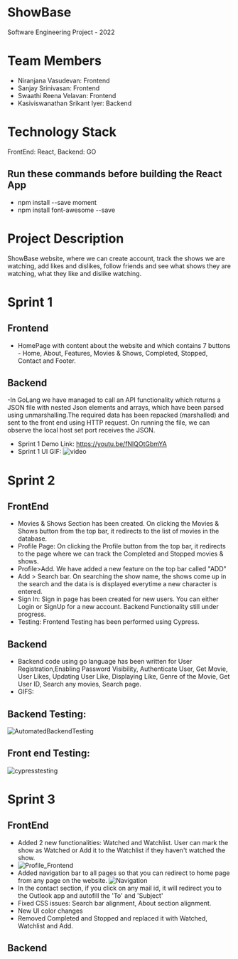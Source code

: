 # ShowBase
Software Engineering Project - 2022
# Team Members
- Niranjana Vasudevan: Frontend
- Sanjay Srinivasan: Frontend
- Swaathi Reena Velavan: Frontend
- Kasiviswanathan Srikant Iyer: Backend
# Technology Stack
FrontEnd: React, Backend: GO

## Run these commands before building the React App
- npm install --save moment
- npm install font-awesome --save

# Project Description
ShowBase website, where we can create account, track the shows we are watching, add likes and dislikes, follow friends and see what shows they are watching, 
what they like and dislike watching.
# Sprint 1
## Frontend
- HomePage with content about the website and which contains 7 buttons - Home, About, Features, Movies & Shows, Completed, Stopped, Contact and Footer.
## Backend 
-In GoLang we have managed to call an API functionality which returns a JSON file with nested Json elements and arrays, which have been parsed using unmarshalling.The required data has been repacked (marshalled) and sent to the front end using HTTP request. On running the file, we can observe the local host set port receives the JSON.
- Sprint 1 Demo Link: https://youtu.be/fNlQOtGbmYA
- Sprint 1 UI GIF:
![video](https://user-images.githubusercontent.com/71694219/158490462-1cd3c540-0e1a-4e69-ac69-60f4c073feb2.gif)

# Sprint 2

## FrontEnd
- Movies & Shows Section has been created. On clicking the Movies & Shows button from the top bar, it redirects to the list of movies in the database.
- Profile Page: On clicking the Profile button from the top bar, it redirects to the page where we can track the Completed and Stopped movies & shows.
- Profile>Add. We have added a new feature on the top bar called "ADD"
- Add > Search bar. On searching the show name, the shows come up in the search and the data is is displayed everytime a new character is entered.
- Sign In: Sign in page has been created for new users. You can either Login or SignUp for a new account. Backend Functionality still under progress.
- Testing: Frontend Testing has been performed using Cypress.

## Backend
- Backend code using go language has been written for User Registration,Enabling Password Visibility, Authenticate User, Get Movie, User Likes, Updating User Like, Displaying Like, Genre of the Movie, Get User ID, Search any movies, Search page.
- GIFS:

## Backend Testing:
![AutomatedBackendTesting ](https://user-images.githubusercontent.com/71694219/159502473-44d0a354-c82e-4a69-b1bd-d9edeb4b0e08.gif)

## Front end Testing:
![cypresstesting](https://user-images.githubusercontent.com/71694219/159502671-dc956a9a-c4ab-47af-b538-ca4374c586d1.gif)

# Sprint 3

## FrontEnd

- Added 2 new functionalities: Watched and Watchlist. User can mark the show as Watched or Add it to the Watchlist if they haven't watched the show.
- ![Profile_Frontend](https://user-images.githubusercontent.com/71694219/161363186-007ecc70-a188-46fa-868a-6dd785ec4c22.gif)
- Added navigation bar to all pages so that you can redirect to home page from any page on the website.
![Navigation](https://user-images.githubusercontent.com/71694219/161363191-682758a0-1c28-49fa-9371-027223683cb8.gif)
- In the contact section, if you click on any mail id, it will redirect you to the Outlook app and autofill the 'To' and 'Subject'
- Fixed CSS issues: Search bar alignment, About section alignment.
- New UI color changes
- Removed Completed and Stopped and replaced it with Watched, Watchlist and Add.


  
## Backend


